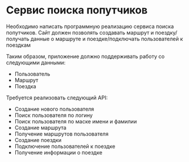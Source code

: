 # Сервис поиска попутчиков
Необходимо написать программную реализацию cервиса 
поиска попутчиков. Сайт должен позволять создавать маршрут и поездку/получать данные о маршруте и поездке/подключать пользователей к поездкам 

Таким образом, приложение должно поддерживать работу со следующими данными:

* Пользователь
* Маршрут
* Поездка
  
Требуется реализовать следующий API:

* Создание нового пользователя
* Поиск пользователя по логину
* Поиск пользователя по маске имени и фамилии
* Создание маршрута
* Получение маршрутов пользователя
* Создание поездки
* Подключение пользователей к поездке
* Получение информации о поездке